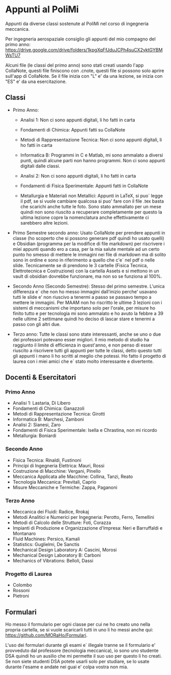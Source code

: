 # Appunti al PoliMi

Appunti da diverse classi sostenute al PoliMi nel corso di ingegneria meccanica.

Per ingegneria aerospaziale consiglio gli appunti del mio compagno del primo anno: https://drive.google.com/drive/folders/1kpgXqFfJduJCPh4suCX2yktGYBMWsTU7

Alcuni file (le classi del primo anno) sono stati creati usando l'app CollaNote, questi file finiscono con .cnote, questi file si possono solo aprire sull'app di CollaNote.
Se il file inizia con "L" e' da una lezione, se inizia con "ES" e' da una esercitazione.

## Classi

- Primo Anno:
  - Analisi 1: Non ci sono appunti digitali, li ho fatti in carta
  - Fondamenti di Chimica: Appunti fatti su CollaNote
  - Metodi di Rappresentazione Tecnica: Non ci sono appunti digitali, li ho fatti in carta
  - Informatica B: Programmi in C e Matlab, mi sono ammalato a diversi punti, quindi alcune parti non hanno programmi. Non ci sono appunti digitali dalle classi.
  
  - Analisi 2: Non ci sono appunti digitali, li ho fatti in carta
  - Fondamenti di Fisica Sperimentale: Appunti fatti in CollaNote
  - Metallurgia e Materiali non Metallici: Appunti in LaTeX, si puo` legge il pdf, se si vuole cambiare qualcosa si puo' fare con il file .tex basta che scarichi anche tutte le foto. Sono stato ammallato per un mese quindi non sono riuscito a recuperare completamente per questo la ultima lezione copre la nomenclatura anche effettivamente ci sarebbero altre lezioni.

 - Primo Semestre secondo anno: Usato CollaNote per prendere appunti in classe (ho scoperto che si possono generare pdf quindi ho usato quelli) e Obsidian (programma per la modifice di file markdown) per riscrivere i miei appunti quando ero a casa, per la mia salute mentale ad un certo punto ho smesso di mettere le immagini nei file di markdown ma di solito sono in ordine e sono in riferimento a quello che c'e` nel pdf o nelle slide. Tecnicamente se di prendono le 3 cartelle (Fisica Tecnica, Elettrotecnica e Costruzione) con la cartella Assets e si mettono in un vault di obsidian dovrebbe funzionare, ma non so se funziona al 100%.

 - Secondo Anno (Secondo Semestre): Stesso del primo semestre. L'unica differenza e` che non ho messo immagini dall'inizio perche' usavano tutti le slide e' non riuscivo a tenermi a passo se passavo tempo a mettere le immagini. Per MAAM non ho riscritto le ultime 3 lezioni con i sistemi di meccanismi che importano solo per l'orale, per misure ho finito tutto e per tecnologia mi sono ammalato e ho avuto la febbre a 39 nelle ultime 2 settimane quindi ho deciso di lascar stare e tenermi a passo con gli altri due.

 - Terzo anno: Tutte le classi sono state interessanti, anche se uno o due dei professori potevano esser migliori. Il mio metodo di studio ha raggiunto il limite di efficienza in quest'anno, e non penso di esser riuscito a riscrivere tutti gli appunti per tutte le classi, detto questo tutti gli appunti i mano li ho scritti al meglio che potessi. Ho fatto il progetto di laurea con i miei amici che e` stato molto interessante e divertente.

## Docenti & Esercitatori
### Primo Anno
- Analisi 1: Lastaria, Di Libero
- Fondamenti di Chimica: Ganazzoli
- Metodi di Rappresentazione Tecnica: Girotti
- Informatica B: Marchesi, Zamboni
- Analisi 2: Sianesi, Zaro
- Fondamenti di Fisica Sperimentale: Isella e Chrastina, non mi ricordo
- Metallurgia: Boniardi
### Secondo Anno
- Fisica Tecnica: Rinaldi, Fustinoni
- Principi di Ingegneria Elettrica: Mauri, Rossi
- Costruzione di Macchine: Vergani, Pinello
- Meccanica Applicata alle Macchine: Collina, Tanzi, Reato
- Tecnologia Meccanica: Previtali, Caprio
- Misure Meccaniche e Termiche: Zappa, Paganoni
### Terzo Anno
- Meccanica dei Fluidi: Radice, Rrokaj
- Metodi Analitici e Numerici per Ingegneria: Perotto, Ferro, Temellini
- Metodi di Calcolo delle Strutture: Foti, Corazza
- Impianti di Produzione e Organizzazione d'Impresa: Neri e Barruffaldi e Montanaro
- Fluid Machines: Persico, Kamali
- Statistics: Guglielmi, De Sanctis
- Mechanical Design Laboratory A: Cascini, Morosi
- Mechanical Design Laboratory B: Carboni
- Mechanics of Vibrations: Belloli, Dassi
### Progetto di Laurea
- Colombo
- Rossoni
- Pietroni


## Formulari

Ho messo il formulario per ogni classe per cui ne ho creato uno nella propria cartella, se si vuole scaricarli tutti in uno li ho messi anche qui: https://github.com/MORaHo/Formulari.

L'uso dei formulari durante gli esami e` illegale tranne se il formulario e' provveduto dal professore (tecnologia meccanica), io sono uno studente DSA quindi ho un ausilio che mi permette il suo uso per questo li ho creati. Se non siete studenti DSA potete usarli solo per studiare, se lo usate durante l'esame e andate nei guai e' colpa vostra non mia.
